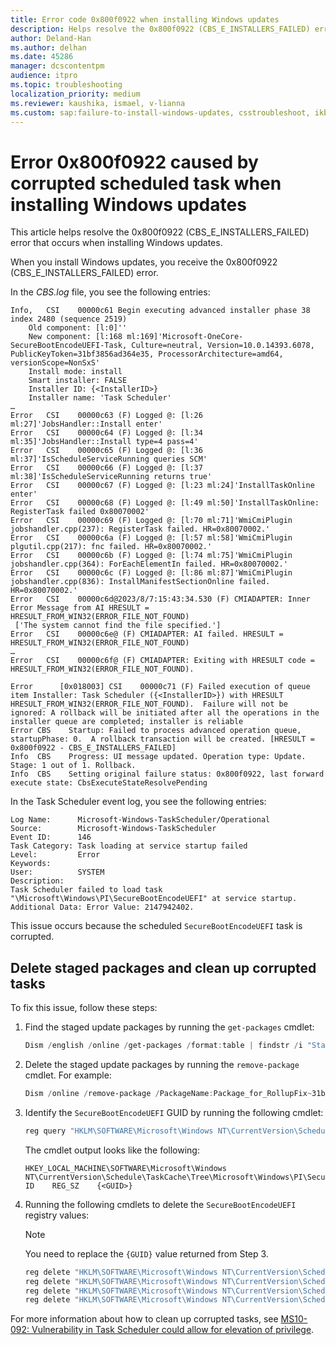 ```yaml
---
title: Error code 0x800f0922 when installing Windows updates
description: Helps resolve the 0x800f0922 (CBS_E_INSTALLERS_FAILED) error when installing Windows updates.
author: Deland-Han
ms.author: delhan
ms.date: 45286
manager: dcscontentpm
audience: itpro
ms.topic: troubleshooting
localization_priority: medium
ms.reviewer: kaushika, ismael, v-lianna
ms.custom: sap:failure-to-install-windows-updates, csstroubleshoot, ikb2lmc
---
```

# Error 0x800f0922 caused by corrupted scheduled task when installing Windows updates

This article helps resolve the 0x800f0922 (CBS_E_INSTALLERS_FAILED) error that occurs when installing Windows updates.

When you install Windows updates, you receive the 0x800f0922 (CBS_E_INSTALLERS_FAILED) error.

In the *CBS.log* file, you see the following entries:

```output
Info,	CSI    00000c61 Begin executing advanced installer phase 38 index 2480 (sequence 2519)
    Old component: [l:0]''
    New component: [l:168 ml:169]'Microsoft-OneCore-SecureBootEncodeUEFI-Task, Culture=neutral, Version=10.0.14393.6078, PublicKeyToken=31bf3856ad364e35, ProcessorArchitecture=amd64, versionScope=NonSxS'
    Install mode: install
    Smart installer: FALSE
    Installer ID: {<InstallerID>}
    Installer name: 'Task Scheduler'
…
Error	CSI    00000c63 (F) Logged @: [l:26 ml:27]'JobsHandler::Install enter'
Error	CSI    00000c64 (F) Logged @: [l:34 ml:35]'JobsHandler::Install type=4 pass=4'
Error	CSI    00000c65 (F) Logged @: [l:36 ml:37]'IsScheduleServiceRunning queries SCM'
Error	CSI    00000c66 (F) Logged @: [l:37 ml:38]'IsScheduleServiceRunning returns true'
Error	CSI    00000c67 (F) Logged @: [l:23 ml:24]'InstallTaskOnline enter'
Error	CSI    00000c68 (F) Logged @: [l:49 ml:50]'InstallTaskOnline: RegisterTask failed 0x80070002'
Error	CSI    00000c69 (F) Logged @: [l:70 ml:71]'WmiCmiPlugin jobshandler.cpp(237): RegisterTask failed. HR=0x80070002.'
Error	CSI    00000c6a (F) Logged @: [l:57 ml:58]'WmiCmiPlugin plgutil.cpp(217): fnc failed. HR=0x80070002.'
Error	CSI    00000c6b (F) Logged @: [l:74 ml:75]'WmiCmiPlugin jobshandler.cpp(364): ForEachElementIn failed. HR=0x80070002.'
Error	CSI    00000c6c (F) Logged @: [l:86 ml:87]'WmiCmiPlugin jobshandler.cpp(836): InstallManifestSectionOnline failed. HR=0x80070002.'
Error	CSI    00000c6d@2023/8/7:15:43:34.530 (F) CMIADAPTER: Inner Error Message from AI HRESULT = HRESULT_FROM_WIN32(ERROR_FILE_NOT_FOUND)
 ['The system cannot find the file specified.']
Error	CSI    00000c6e@ (F) CMIADAPTER: AI failed. HRESULT = HRESULT_FROM_WIN32(ERROR_FILE_NOT_FOUND)
…
Error	CSI    00000c6f@ (F) CMIADAPTER: Exiting with HRESULT code = HRESULT_FROM_WIN32(ERROR_FILE_NOT_FOUND). 
 
Error      [0x018003] CSI    00000c71 (F) Failed execution of queue item Installer: Task Scheduler ({<InstallerID>}) with HRESULT HRESULT_FROM_WIN32(ERROR_FILE_NOT_FOUND).  Failure will not be ignored: A rollback will be initiated after all the operations in the installer queue are completed; installer is reliable 
Error CBS    Startup: Failed to process advanced operation queue, startupPhase: 0.  A rollback transaction will be created. [HRESULT = 0x800f0922 - CBS_E_INSTALLERS_FAILED] 
Info  CBS    Progress: UI message updated. Operation type: Update. Stage: 1 out of 1. Rollback. 
Info  CBS    Setting original failure status: 0x800f0922, last forward execute state: CbsExecuteStateResolvePending
```

In the Task Scheduler event log, you see the following entries:

```output
Log Name:      Microsoft-Windows-TaskScheduler/Operational
Source:        Microsoft-Windows-TaskScheduler
Event ID:      146
Task Category: Task loading at service startup failed
Level:         Error
Keywords:      
User:          SYSTEM
Description:
Task Scheduler failed to load task "\Microsoft\Windows\PI\SecureBootEncodeUEFI" at service startup. Additional Data: Error Value: 2147942402.
```

This issue occurs because the scheduled `SecureBootEncodeUEFI` task is corrupted.

## Delete staged packages and clean up corrupted tasks

To fix this issue, follow these steps:

1. Find the staged update packages by running the `get-packages` cmdlet:

	```powershell
	Dism /english /online /get-packages /format:table | findstr /i "Staged"
	```

2. Delete the staged update packages by running the `remove-package` cmdlet. For example:

	```powershell
	Dism /online /remove-package /PackageName:Package_for_RollupFix~31bf3856ad364e35~amd64~~14393XXXX
	```

3. Identify the `SecureBootEncodeUEFI` GUID by running the following cmdlet:

	```powershell
	reg query "HKLM\SOFTWARE\Microsoft\Windows NT\CurrentVersion\Schedule\TaskCache\Tree\Microsoft\Windows\PI\SecureBootEncodeUEFI" /v ID
	```

	The cmdlet output looks like the following:

	```output
	HKEY_LOCAL_MACHINE\SOFTWARE\Microsoft\Windows NT\CurrentVersion\Schedule\TaskCache\Tree\Microsoft\Windows\PI\SecureBootEncodeUEFI
    ID    REG_SZ    {<GUID>}
	```
	
4. Running the following cmdlets to delete the `SecureBootEncodeUEFI` registry values:

	> [!NOTE]
 	> You need to replace the `{GUID}` value returned from Step 3.

	```powershell
	reg delete "HKLM\SOFTWARE\Microsoft\Windows NT\CurrentVersion\Schedule\TaskCache\Maintenance\{GUID}" /f
	reg delete "HKLM\SOFTWARE\Microsoft\Windows NT\CurrentVersion\Schedule\TaskCache\Plain\{GUID}" /f
	reg delete "HKLM\SOFTWARE\Microsoft\Windows NT\CurrentVersion\Schedule\TaskCache\Tasks\{GUID}" /f
	reg delete "HKLM\SOFTWARE\Microsoft\Windows NT\CurrentVersion\Schedule\TaskCache\Tree\Microsoft\Windows\PI\SecureBootEncodeUEFI" /f
	```

For more information about how to clean up corrupted tasks, see [MS10-092: Vulnerability in Task Scheduler could allow for elevation of privilege](https://support.microsoft.com/topic/ms10-092-vulnerability-in-task-scheduler-could-allow-for-elevation-of-privilege-06527121-3313-b13a-2179-d604e89e647c).
